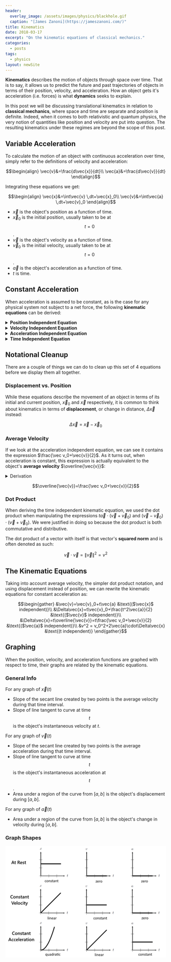 ```yaml
---
header:
  overlay_image: /assets/images/physics/blackhole.gif
  caption: "[James Zanoni](https://jameszanoni.com/)"
title: Kinematics
date: 2018-03-17
excerpt: "On the kinematic equations of classical mechanics."
categories:
  - posts
tags: 
  - physics
layout: newSite
---
```

<!-- Make vectors bold rather than arrow headed -->
$\renewcommand{\vec}[1]{\mathbf{#1}}$

**Kinematics** describes the motion of objects through space over time. That is to say, it allows us to predict the future and past trajectories of objects in terms of their position, velocity, and acceleration. How an object gets it's acceleration (i.e. forces) is what **dynamics** seeks to explain.

In this post we will be discussing translational kinematics in relation to **classical mechanics**, where space and time are separate and position is definite. Indeed, when it comes to both relativistic and quantum physics, the very notion of quantities like position and velocity are put into question. The resulting kinematics under these regimes are beyond the scope of this post.

## Variable Acceleration
To calculate the motion of an object with continuous acceleration over time, simply refer to the definitions of velocity and acceleration:

$$\begin{align}
\vec{v}&=\frac{d\vec{x}}{dt}\\
\vec{a}&=\frac{d\vec{v}}{dt}
\end{align}$$

Integrating these equations we get:

$$\begin{align}
\vec{x}&=\int\vec{v} \,dt+\vec{x}_0\\
\vec{v}&=\int\vec{a} \,dt+\vec{v}_0
\end{align}$$

- $\vec{x}$ is the object's position as a function of time.
- $\vec{x}_0$ is the initial position, usually taken to be at $$t=0$$.
- $\vec{v}$ is the object's velocity as a function of time.
- $\vec{v}_0$ is the initial velocity, usually taken to be at $$t=0$$.
- $\vec{a}$ is the object's acceleration as a function of time.
- $t$ is time.

## Constant Acceleration
When acceleration is assumed to be constant, as is the case for any physical system not subject to a net force, the following **kinematic equations** can be derived:

<details>
<summary><strong>Position Independent Equation</strong></summary>
<p>$$\begin{align}
\vec{v}&=\int\vec{a} \,dt+\vec{v}_0 &\text{(integral def. of $\vec{v}$)}\\
&=\vec{a}\int dt+\vec{v}_0 &\text{($\vec{a}$ is constant)}\\
&=t\vec{a}+\vec{v}_0
\end{align}$$</p>
<p>$$\boxed{\vec{v}=\vec{v}_0+t\vec{a}}$$</p>
</details>

<details>
<summary><strong>Velocity Independent Equation</strong></summary>
<p>$$\begin{align}
\vec{v}&=t\vec{a}+\vec{v}_0 &\text{($\vec{x}$ independent Eq.)}\\
\vec{x}&=\int\vec{v} \,dt+\vec{x}_0 &\text{(integral def. of $\vec{x}$)}\\
&=\int(t\vec{a}+\vec{v}_0) \,dt+\vec{x}_0&\text{(plug in $\vec v$)}\\
&=\int t\vec{a}\,dt + \int\vec{v}_0 \,dt+\vec{x}_0 \\
&=\vec{a}\int t \,dt + t\vec{v}_0+\vec{x}_0 &\text{($\vec{a}$ is constant)}\\
&=\frac{t^2\vec{a}}{2}+t\vec{v}_0+\vec{x}_0
\end{align}$$</p>
<p>$$\boxed{\vec{x}=\vec{x}_0+t\vec{v}_0+\frac{t^2\vec{a}}{2}}$$</p>
</details>

<details>
<summary><strong>Acceleration Independent Equation</strong></summary>
<p>$$\begin{align}
\vec{v}&=t\vec{a}+\vec{v}_0 &\text{($\vec{x}$ independent Eq.)}\\
\vec{a}&=\frac{\vec{v}-\vec v_0}{t}&\text{(solve for $\vec a$)}\\
\vec{x}&=\frac{t^2\vec{a}}{2}+t\vec{v}_0+\vec{x}_0 &\text{($\vec{v}$ independent Eq.)}\\
&=\frac{t^2\frac{\vec{v}-\vec v_0}{t}}{2}+t\vec{v}_0+\vec{x}_0&\text{(plug in $\vec a$)}\\
&=t\frac{\vec v_0+\vec{v}}{2}+\vec{x}_0
\end{align}$$</p>
<p>$$\boxed{\vec{x}=\vec{x}_0+t\frac{\vec v_0+\vec{v}}{2}}$$</p>
</details>

<details>
<summary><strong>Time Independent Equation</strong></summary>
<p>$$\begin{align}
\vec{v}&=t\vec{a}+\vec{v}_0 &\text{($\vec{x}$ independent Eq.)}\\
{\vec{a}}t&=\vec{v}-\vec{v}_0&\text{(rearrange)}\\
\vec{x}&=t\frac{\vec v_0+\vec{v}}{2}+\vec{x}_0 &\text{($\vec{a}$ independent Eq.)}\\
2(\vec{x}-\vec{x}_0)&=t(\vec{v}+\vec{v}_0)&\text{(rearrange)}\\
2\vec{a}\cdot(\vec{x}-\vec{x}_0)&=t\vec{a}\cdot (\vec{v}+\vec{v}_0)&\text{(dot product w/ $\vec a$)}\\
&=(\vec{v}-\vec{v}_0)\cdot(\vec{v}+\vec{v}_0)&\text{(plug in $t\vec a$)}\\
&=\vec{v} \cdot \vec{v} - \vec{v}_0 \cdot \vec{v}_0 &\text{(foil dot product)}\\
&=\left \| \vec{v} \right \|^2-\left \| \vec{v}_0 \right \|^2\\
\end{align}$$</p>

<p>$$\boxed{\left \| \vec{v} \right \|^2 = 2\vec{a}\cdot(\vec{x}-\vec{x}_0)+\left \| \vec{v}_0 \right \|^2}$$</p>
</details>

## Notational Cleanup
There are a couple of things we can do to clean up this set of 4 equations before we display them all together.

### Displacement vs. Position
While these equations describe the movement of an object in terms of its initial and current position, $\vec{x}_0$ and $\vec{x}$ respectively, it is common to think about kinematics in terms of **displacement**, or change in distance, $\Delta\vec{x}$ instead:

$$\Delta\vec{x}=\vec{x}-\vec{x}_0$$

### Average Velocity
If we look at the acceleration independent equation, we can see it contains the expression $\frac{\vec v_0+\vec{v}}{2}$. As it turns out, when acceleration is constant, this expression is actually equivalent to the object's **average velocity** $\overline{\vec{v}}$:

<details>
<summary>Derivation</summary>
<p>$$\begin{align}
\overline{\vec{v}}&=\frac{\vec{x}-\vec{x}_0}{t} &\text{(def. of $\overline{\vec{v}}$)}\\
t\overline{\vec{v}}&=\vec{x}-\vec{x}_0\\
\vec{x}-\vec{x}_0&=\frac{t^2\vec{a}}{2}+t\vec{v}_0 &\text{($\vec{v}$ independent Eq.)}\\
t\overline{\vec{v}}&=\frac{t^2\vec{a}}{2}+t\vec{v}_0\\
\overline{\vec{v}}&=\frac{t\vec{a}}{2}+\vec{v}_0\\
\vec{v}&=t\vec{a}+\vec{v}_0 &\text{($\vec{x}$ independent Eq.)}\\
t\vec{a}&=\vec{v}-\vec{v}_0\\
\overline{\vec{v}}&=\frac{\vec{v}-\vec{v}_0}{2}+\vec{v}_0=\frac{\vec v_0+\vec{v}}{2}
\end{align}$$</p>
</details>

$$\overline{\vec{v}}=\frac{\vec v_0+\vec{v}}{2}$$

### Dot Product
When deriving the time independent kinematic equation, we used the dot product when manipulating the expressions $t\vec{a}\cdot(\vec{v}+\vec{v}_0)$ and $(\vec{v}-\vec{v}_0)\cdot(\vec{v}+\vec{v}_0)$. We were justified in doing so because the dot product is both commutative and distributive.

The dot product of a vector with itself is that vector's **squared norm** and is often denoted as such:

$$\vec{v}\cdot\vec{v}=\left \| \vec{v} \right \|^2=v^2$$

## The Kinematic Equations
Taking into account average velocity, the simpler dot product notation, and using displacement instead of position, we can rewrite the kinematic equations for constant acceleration as:

$$\begin{gather}
&\vec{v}=\vec{v}_0+t\vec{a} &\text{($\vec{x}$ independent)}\\
&\Delta\vec{x}=t\vec{v}_0+\frac{t^2\vec{a}}{2} &\text{($\vec{v}$ independent)}\\
&\Delta\vec{x}=t\overline{\vec{v}}=t\frac{\vec v_0+\vec{v}}{2} &\text{($\vec{a}$ independent)}\\
&v^2 = v_0^2+2\vec{a}\cdot\Delta\vec{x} &\text{(t independent)}
\end{gather}$$

<!-- #### Note on Applicability of Kinematic Equations
It is important to note that the kinematic equations apply to all systems of 3 variables $x, \frac{dx}{dt}$, and $\frac{d^2x}{dt^2}$ as long as $$\frac{d^2x}{dt^2}$$ is constant. For example, $x$ could represent the  -->

## Graphing
When the position, velocity, and acceleration functions are graphed with respect to time, their graphs are related by the kinematic equations.

### General Info
For any graph of $\vec{x}(t)$
- Slope of the secant line created by two points is the average velocity during that time interval.
- Slope of line tangent to curve at time $$t$$ is the object's instantaneous velocity at $t$.

For any graph of $\vec{v}(t)$
- Slope of the secant line created by two points is the average acceleration during that time interval.
- Slope of line tangent to curve at time $$t$$ is the object's instantaneous acceleration at $$t$$.
- Area under a region of the curve from $[a,b]$ is the object's displacement during $[a,b]$.

For any graph of $\vec{a}(t)$
- Area under a region of the curve from $[a,b]$ is the object's change in velocity during $[a,b]$.

### Graph Shapes
![graphs](/assets/images/physics/kinematics.png?style=centerme)
